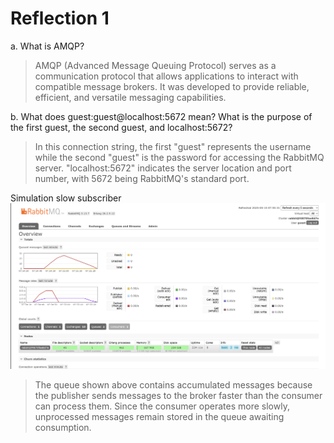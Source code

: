 # Reflection 1

a. What is AMQP?

> AMQP (Advanced Message Queuing Protocol) serves as a communication protocol that allows applications to interact with compatible message brokers. It was developed to provide reliable, efficient, and versatile messaging capabilities.

b. What does guest:guest@localhost:5672 mean? What is the purpose of the first guest, the second guest, and localhost:5672?

> In this connection string, the first "guest" represents the username while the second "guest" is the password for accessing the RabbitMQ server. "localhost:5672" indicates the server location and port number, with 5672 being RabbitMQ's standard port.

Simulation slow subscriber
![img](image.png)

> The queue shown above contains accumulated messages because the publisher sends messages to the broker faster than the consumer can process them. Since the consumer operates more slowly, unprocessed messages remain stored in the queue awaiting consumption.